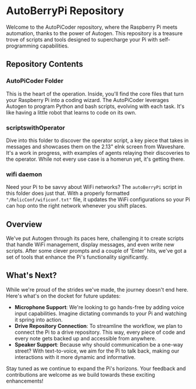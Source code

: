 # AutoBerryPi Repository

Welcome to the AutoPiCoder repository, where the Raspberry Pi meets automation, thanks to the power of Autogen. This repository is a treasure trove of scripts and tools designed to supercharge your Pi with self-programming capabilities.

## Repository Contents

### AutoPiCoder Folder
This is the heart of the operation. Inside, you'll find the core files that turn your Raspberry Pi into a coding wizard. The AutoPiCoder leverages Autogen to program Python and bash scripts, evolving with each task. It's like having a little robot that learns to code on its own.

### scriptswithOperator
Dive into this folder to discover the operator script, a key piece that takes in messages and showcases them on the 2.13" eInk screen from Waveshare. It's a work in progress, with examples of agents relaying their discoveries to the operator. While not every use case is a homerun yet, it's getting there.

### wifi daemon
Need your Pi to be savvy about WiFi networks? The `autoBerryPi` script in this folder does just that. With a properly formatted `"/RelicConf/wificonf.txt"` file, it updates the WiFi configurations so your Pi can hop onto the right network whenever you shift places.

## Overview

We've put Autogen through its paces here, challenging it to create scripts that handle WiFi management, display messages, and even write new scripts. After some clever prompts and a couple of 'Enter' hits, we've got a set of tools that enhance the Pi's functionality significantly. 

## What's Next?

While we're proud of the strides we've made, the journey doesn't end here. Here's what's on the docket for future updates:

- **Microphone Support**: We're looking to go hands-free by adding voice input capabilities. Imagine dictating commands to your Pi and watching it spring into action.
- **Drive Repository Connection**: To streamline the workflow, we plan to connect the Pi to a drive repository. This way, every piece of code and every note gets backed up and accessible from anywhere.
- **Speaker Support**: Because why should communication be a one-way street? With text-to-voice, we aim for the Pi to talk back, making our interactions with it more dynamic and informative.

Stay tuned as we continue to expand the Pi's horizons. Your feedback and contributions are welcome as we build towards these exciting enhancements!

